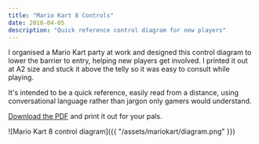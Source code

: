 ```yaml
---
title: "Mario Kart 8 Controls"
date: 2018-04-05
description: "Quick reference control diagram for new players"
---
```


I organised a Mario Kart party at work and designed this control diagram to lower the barrier to entry, helping new players get involved. I printed it out at A2 size and stuck it above the telly so it was easy to consult while playing.

It's intended to be a quick reference, easily read from a distance, using conversational language rather than jargon only gamers would understand.

[Download the PDF](../../assets/mariokart/Mario%20Kart%208%20Controls.pdf) and print it out for your pals.

![Mario Kart 8 control diagram]({{ "/assets/mariokart/diagram.png" }})